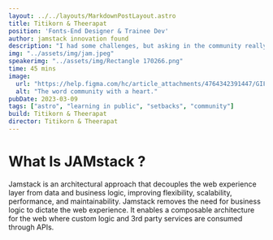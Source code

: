 ```yaml
---
layout: ../../layouts/MarkdownPostLayout.astro
title: Titikorn & Theerapat
position: 'Fonts-End Designer & Trainee Dev'
author: jamstack innovation found
description: "I had some challenges, but asking in the community really helped!"
img: "../assets/img/jam.jpeg"
speakerimg: "../assets/img/Rectangle 170266.png"
time: 45 mins
image:
  url: "https://help.figma.com/hc/article_attachments/4764342391447/GIF_1_MOVE_2x.gif"
  alt: "The word community with a heart."
pubDate: 2023-03-09
tags: ["astro", "learning in public", "setbacks", "community"]
build: Titikorn & Theerapat
director: Titikorn & Theerapat
---
```


# What Is JAMstack ?

Jamstack is an architectural approach that decouples the web experience layer from data and business logic, improving flexibility, scalability, performance, and maintainability.
Jamstack removes the need for business logic to dictate the web experience.
It enables a composable architecture for the web where custom logic and 3rd party services are consumed through APIs.
